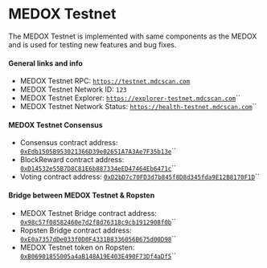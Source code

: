 # MEDOX Testnet

The MEDOX Testnet is implemented with same components as the MEDOX and is used for testing new features and bug fixes.

#### General links and info

* MEDOX Testnet RPC: [`https://testnet.mdcscan.com`](https://testnet.mdcscan.com)
* MEDOX Testnet Network ID: `123`
* MEDOX Testnet Explorer: [`https://explorer-testnet.mdcscan.com`](https://explorer-testnet.mdcscan.com)\`\`
* MEDOX Testnet Network Status: [`https://health-testnet.mdcscan.com`](https://health-testnet.mdcscan.com)\`\`

#### MEDOX Testnet Consensus

* Consensus contract address: [`0xEdb1505B953021366D39e02651A7A3Ae7F35b13e`](https://explorer-testnet.mdcscan.com/address/0xedb1505b953021366d39e02651a7a3ae7f35b13e)\`\`
* BlockReward contract address: [`0xD14532e55B7D8C81E6b887334eED47464Eb6471c`](https://explorer-testnet.mdcscan.com/address/0xd14532e55b7d8c81e6b887334eed47464eb6471c)\`\`
* Voting contract address: [`0xD2bD7c70FD3d7b845f8D8d345fda9E12B8170F1D`](https://explorer-testnet.mdcscan.com/address/0xd2bd7c70fd3d7b845f8d8d345fda9e12b8170f1d)\`\`

#### Bridge between MEDOX Testnet & Ropsten

* MEDOX Testnet Bridge contract address: [`0x98c57f08582460e7d2f8d76318c9cb1912908f0b`](https://explorer-testnet.mdcscan.com/address/0x98c57f08582460e7d2f8d76318c9cb1912908f0b)\`\`
* Ropsten Bridge contract address: [`0xE0a7357dDe033f0D0F4331B8336056B675d00D98`](https://ropsten.etherscan.io/address/0xe0a7357dde033f0d0f4331b8336056b675d00d98)\`\`
* MEDOX Testnet token on Ropsten: [`0xB06901855005a4aB148A19E403E490F73Df4aDf5`](https://ropsten.etherscan.io/token/0xb06901855005a4ab148a19e403e490f73df4adf5)\`\`

